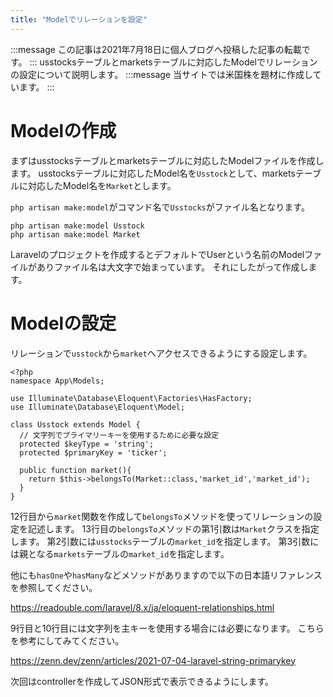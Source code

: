 ```yaml
---
title: "Modelでリレーションを設定"
---
```

:::message
この記事は2021年7月18日に個人ブログへ投稿した記事の転載です。
:::
usstocksテーブルとmarketsテーブルに対応したModelでリレーションの設定について説明します。
:::message
当サイトでは米国株を題材に作成しています。
:::
# Modelの作成
まずはusstocksテーブルとmarketsテーブルに対応したModelファイルを作成します。
usstocksテーブルに対応したModel名を`Usstock`として、marketsテーブルに対応したModel名を`Market`とします。

`php artisan make:model`がコマンド名で`Usstocks`がファイル名となります。

```
php artisan make:model Usstock
php artisan make:model Market
```

Laravelのプロジェクトを作成するとデフォルトでUserという名前のModelファイルがありファイル名は大文字で始まっています。
それにしたがって作成します。

# Modelの設定
リレーションで`usstock`から`market`へアクセスできるようにする設定します。
```php:Usstock.php
<?php
namespace App\Models;

use Illuminate\Database\Eloquent\Factories\HasFactory;
use Illuminate\Database\Eloquent\Model;

class Usstock extends Model {
  // 文字列でプライマリーキーを使用するために必要な設定
  protected $keyType = 'string';
  protected $primaryKey = 'ticker';

  public function market(){
    return $this->belongsTo(Market::class,'market_id','market_id');
  }
}
```
12行目から`market`関数を作成して`belongsTo`メソッドを使ってリレーションの設定を記述します。
13行目の`belongsTo`メソッドの第1引数は`Market`クラスを指定します。
第2引数には`usstocks`テーブルの`market_id`を指定します。
第3引数には親となる`markets`テーブルの`market_id`を指定します。

他にも`hasOne`や`hasMany`などメソッドがありますので以下の日本語リファレンスを参照してください。

https://readouble.com/laravel/8.x/ja/eloquent-relationships.html

9行目と10行目には文字列を主キーを使用する場合には必要になります。
こちらを参考にしてみてください。

https://zenn.dev/zenn/articles/2021-07-04-laravel-string-primarykey

次回はcontrollerを作成してJSON形式で表示できるようにします。
